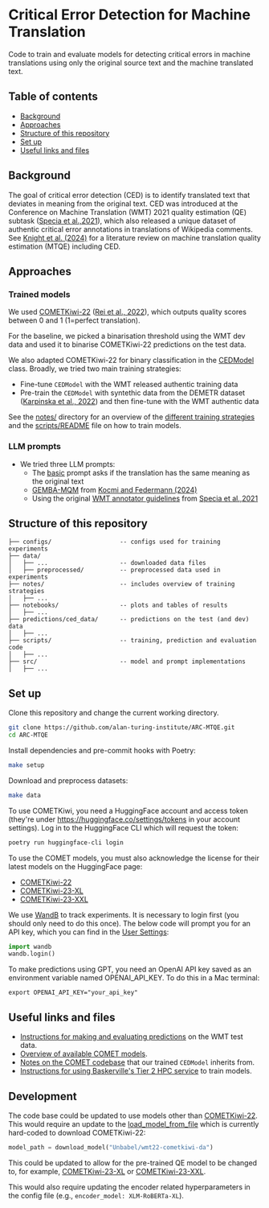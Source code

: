 # Critical Error Detection for Machine Translation

Code to train and evaluate models for detecting critical errors in machine translations using only the original source text and the machine translated text.

## Table of contents

- [Background](#background)
- [Approaches](#approaches)
- [Structure of this repository](#structure-of-this-repository)
- [Set up](#set-up)
- [Useful links and files](#useful-links-and-files)

## Background

The goal of critical error detection (CED) is to identify translated text that deviates in meaning from the original text. CED was introduced at the Conference on Machine Translation (WMT) 2021 quality estimation (QE) subtask ([Specia et al.,2021](https://aclanthology.org/2021.wmt-1.71/)), which also released a unique dataset of authentic critical error annotations in translations of Wikipedia comments. See [Knight et al. (2024)](https://doi.org/10.5281/zenodo.10931558) for a literature review on machine translation quality estimation (MTQE) including CED.

## Approaches

### Trained models

We used [COMETKiwi-22](https://huggingface.co/Unbabel/wmt22-cometkiwi-da) ([Rei et al., 2022](https://aclanthology.org/2022.wmt-1.60/)), which outputs quality scores between 0 and 1 (1=perfect translation).

For the baseline, we picked a binarisation threshold using the WMT dev data and used it to binarise COMETKiwi-22 predictions on the test data.

We also adapted COMETKiwi-22 for binary classification in the [CEDModel](src/mtqe/models/comet.py) class. Broadly, we tried two main training strategies:
- Fine-tune `CEDModel` with the WMT released authentic training data
- Pre-train the `CEDModel` with syntethic data from the DEMETR dataset ([Karpinska et al., 2022](https://doi.org/10.18653/v1/2022.emnlp-main.649)) and then fine-tune  with the WMT authentic data

See the [notes/](notes/) directory for an overview of the [different training strategies](notes/models.md) and the [scripts/README](scripts/README.md) file on how to train models.

### LLM prompts

- We tried three LLM prompts:
    - The [basic](src/mtqe/llms/query.py) prompt asks if the translation has the same meaning as the original text
    - [GEMBA-MQM](src/mtqe/llms/gemba.py) from [Kocmi and Federmann (2024)](https://arxiv.org/abs/2310.13988)
    - Using the original [WMT annotator guidelines](src/mtqe/llms/annotator_guidelines.py) from [Specia et al.,2021](https://aclanthology.org/2021.wmt-1.71/)

## Structure of this repository

```
├── configs/                   -- configs used for training experiments
├── data/
│   ├── ...                    -- downloaded data files
│   ├── preprocessed/          -- preprocessed data used in experiments
├── notes/                     -- includes overview of training strategies
│   ├── ...
├── notebooks/                 -- plots and tables of results
│   ├── ...
├── predictions/ced_data/      -- predictions on the test (and dev) data
│   ├── ...
├── scripts/                   -- training, prediction and evaluation code
│   ├── ...
├── src/                       -- model and prompt implementations
│   ├── ...
```

## Set up

Clone this repository and change the current working directory.

```bash
git clone https://github.com/alan-turing-institute/ARC-MTQE.git
cd ARC-MTQE
```

Install dependencies and pre-commit hooks with Poetry:

```bash
make setup
```

Download and preprocess datasets:

```bash
make data
```

To use COMETKiwi, you need a HuggingFace account and access token (they're under https://huggingface.co/settings/tokens in your account settings). Log in to the HuggingFace CLI which will request the token:

```bash
poetry run huggingface-cli login
```

To use the COMET models, you must also acknowledge the license for their latest models on the HuggingFace page:
- [COMETKiwi-22](https://huggingface.co/Unbabel/wmt22-cometkiwi-da)
- [COMETKiwi-23-XL](https://huggingface.co/Unbabel/wmt23-cometkiwi-da-xl)
- [COMETKiwi-23-XXL](https://huggingface.co/Unbabel/wmt23-cometkiwi-da-xxl)

We use [WandB](https://wandb.ai/) to track experiments. It is necessary to login first (you should only need to do this once). The below code will prompt you for an API key, which you can find in the [User Settings](https://wandb.ai/settings):

```python
import wandb
wandb.login()
```

To make predictions using GPT, you need an OpenAI API key saved as an environment variable named OPENAI_API_KEY. To do this in a Mac terminal:

```
export OPENAI_API_KEY="your_api_key"
```

## Useful links and files

- [Instructions for making and evaluating predictions](scripts/README.md) on the WMT test data.
- [Overview of available COMET models](https://github.com/Unbabel/COMET/blob/master/MODELS.md).
- [Notes on the COMET codebase](notes/COMET.md) that our trained `CEDModel` inherits from.
- [Instructions for using Baskerville's Tier 2 HPC service](notes/Baskerville.md) to train models.

## Development

The code base could be updated to use models other than [COMETKiwi-22](https://huggingface.co/Unbabel/wmt22-cometkiwi-da). This would require an update to the [load_model_from_file](src/mtqe/models/loaders.py) which is currently hard-coded to download COMETKiwi-22:

```python
model_path = download_model("Unbabel/wmt22-cometkiwi-da")
```

This could be updated to allow for the pre-trained QE model to be changed to, for example, [COMETKiwi-23-XL](https://huggingface.co/Unbabel/wmt23-cometkiwi-da-xl) or [COMETKiwi-23-XXL](https://huggingface.co/Unbabel/wmt23-cometkiwi-da-xxl).

This would also require updating the encoder related hyperparameters in the config file (e.g., `encoder_model: XLM-RoBERTa-XL`).
